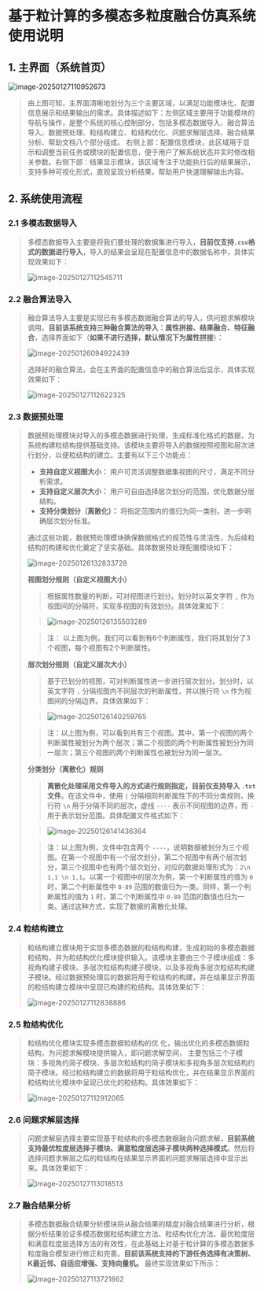 # 基于粒计算的多模态多粒度融合仿真系统使用说明

## 1.  主界面（系统首页）



![image-20250127110952673](README.assets/image-20250127110952673.png)



>
>
>由上图可知，主界面清晰地划分为三个主要区域，以满足功能模块化、配置信息展示和结果输出的需求。具体描述如下：左侧区域主要用于功能模块的导航与操作，是整个系统的核心控制部分，包括多模态数据导入、融合算法导入、数据预处理、粒结构建立、粒结构优化、问题求解层选择、融合结果分析、帮助文档八个部分组成。 右侧上部：配置信息模块，此区域用于显示和调整当前任务或模块的配置信息，便于用户了解系统状态并实时修改相关参数。右侧下部：结果显示模块，该区域专注于功能执行后的结果展示，支持多种可视化形式，直观呈现分析结果，帮助用户快速理解输出内容。

## 2. 系统使用流程

### 2.1  多模态数据导入

>
>
>多模态数据导入主要是将我们要处理的数据集进行导入，**目前仅支持`.csv`格式的数据进行导入**，导入的结果会呈现在配置信息中的数据名称中，具体实现效果如下：
>
>![image-20250127112545711](README.assets/image-20250127112545711.png)

### 2.2  融合算法导入

>
>
>融合算法导入主要是实现已有多模态数据融合算法的导入，供问题求解模块调用。**目前该系统支持三种融合算法的导入：属性拼接、结果融合、特征融合**，选择界面如下（**如果不进行选择，默认情况下为属性拼接**）：
>
>![image-20250126094922439](README.assets/image-20250126094922439.png)
>
>选择好的融合算法，会在主界面的配置信息中的融合算法后显示，具体实现效果如下：
>
>![image-20250127112622325](README.assets/image-20250127112622325.png)

### 2.3 数据预处理

>
>
>数据预处理模块对导入的多模态数据进行处理，生成标准化格式的数据，为系统构建粒结构提供基础支持。该模块主要将导入的数据按照视图和层次进行划分，以便粒结构的建立。主要有以下三个功能点：
>
>* **支持自定义视图大小：** 用户可灵活调整数据集视图的尺寸，满足不同分析需求。
>* **支持自定义层次大小：** 用户可自由选择层次划分的范围，优化数据分层结构。
>* **支持分类划分（离散化）：** 将指定范围内的值归为同一类别，进一步明确层次划分标准。
>
>通过这些功能，数据预处理模块确保数据格式的规范性与灵活性，为后续粒结构的构建和优化奠定了坚实基础。具体数据预处理配置模块如下：
>
>![image-20250126132833728](README.assets/image-20250126132833728.png)
>
>**视图划分规则（自定义视图大小）**
>
>
>
>>根据属性数量的判断，可对视图进行划分。划分时以英文字符 `,` 作为视图间的分隔符，实现多视图的有效划分。具体效果如下：
>
>>![image-20250126135503289](README.assets/image-20250126135503289.png)
>
>>注： 以上图为例，我们可以看到有6个判断属性，我们将其划分了3个视图，每个视图有2个判断属性。
>
>**层次划分规则（自定义层次大小）**
>
>
>
>>基于已划分的视图，可对判断属性进一步进行层次划分。划分时，以英文字符 `,` 分隔视图内不同层次的判断属性，并以换行符 `\n` 作为视图间的分隔边界。具体效果如下：
>
>>![image-20250126140259765](README.assets/image-20250126140259765.png)
>
>>注：以上图为例，可以看到共有三个视图。其中，第一个视图的两个判断属性被划分为两个层次；第二个视图的两个判断属性被划分为同一层次；第三个视图的两个判断属性也被划分为同一层次。
>
>**分类划分（离散化）规则**
>
>
>
>>**离散化处理采用文件导入的方式进行规则指定，目前仅支持导入 `.txt` 文件**。在该文件中，使用 `|` 分隔相同判断属性下的不同分类规则，换行符 `\n` 用于分隔不同的层次，虚线 `----` 表示不同视图的边界，而 `-` 用于表示划分范围。具体配置文件格式如下：
>
>>![image-20250126141436364](README.assets/image-20250126141436364.png)
>
>>注：以上图为例，文件中包含两个 `----`，说明数据被划分为三个视图。在第一个视图中有一个层次划分，第二个视图中有两个层次划分，第三个视图中也有两个层次划分，对应的数据处理形式为：`2\n 1,1 \n 1,1`。以第一个视图中的层次为例，第一个判断属性的值为 `0` 时，第二个判断属性中 `0-89` 范围的数值归为一类。同样，第一个判断属性的值为 `1` 时，第二个判断属性中 `0-89` 范围的数值也归为一类。通过这种方式，实现了数据的离散化处理。

### 2.4 粒结构建立

>
>
>粒结构建立模块用于实现多模态数据的粒结构构建，生成初始的多模态数据粒结构，并为粒结构优化模块提供输入。该模块主要由三个子模块组成：多视角构建子模块、多层次粒结构构建子模块，以及多视角多层次粒结构构建子模块。经过数据预处理后的数据将用于粒结构的构建，并在结果显示界面的粒结构建立模块中呈现已构建的粒结构。具体效果如下：
>
>![image-20250127112838886](README.assets/image-20250127112838886.png)
>
>

### 2.5 粒结构优化

>
>
>粒结构优化模块实现多模态数据粒结构的优 化，输出优化的多模态数据粒结构，为问题求解模块提供输入，即问题求解空间， 主要包括三个子模块：多视角约简子模块、多层次粒结构约简子模块和多视角多层次粒结构约简子模块。经过粒结构建立的数据将用于粒结构优化，并在结果显示界面的粒结构优化模块中呈现已优化的粒结构。具体效果如下：
>
>![image-20250127112912065](README.assets/image-20250127112912065.png)
>
>

### 2.6 问题求解层选择

>
>
>问题求解层选择主要实现基于粒结构的多模态数据融合问题求解，**目前系统支持最优粒度层选择子模块、满意粒度层选择子模块两种选择模式**。然后将选择问题求解层之后的粒结构在结果显示界面的问题求解层选择中显示出来。具体效果如下：
>
>![image-20250127113018513](README.assets/image-20250127113018513.png)

### 2.7 融合结果分析

>
>
>多模态数据融合结果分析模块将从融合结果的精度对融合结果进行分析，根据分析结果验证多模态数据粒结构建立方法、粒结构优化方法、最优粒度层和满意粒度层选择方法的有效性，在此基础上对基于粒计算的多模态数据多粒度融合模型进行修正和完善。**目前该系统支持的下游任务选择有决策树、K最近邻、自适应增强、支持向量机。** 最终实现效果如下所示：
>
>![image-20250127113721862](README.assets/image-20250127113721862.png)
>
>

